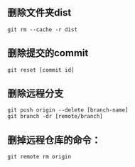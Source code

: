 
## 删除文件夹dist

```
git rm --cache -r dist

```

## 删除提交的commit

```
git reset [commit id]
```

## 删除远程分支

```
git push origin --delete [branch-name]
git branch -dr [remote/branch]
```

## 删掉远程仓库的命令：

```
git remote rm origin
```